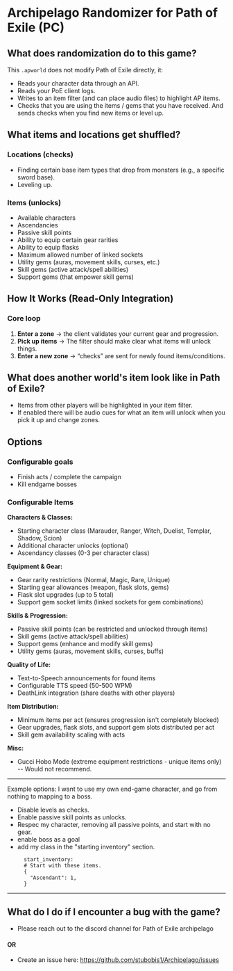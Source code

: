 # Archipelago Randomizer for Path of Exile (PC)


## What does randomization do to this game?

This `.apworld` does not modify Path of Exile directly, it:
- Reads your character data through an API.
- Reads your PoE client logs.
- Writes to an item filter (and can place audio files) to highlight AP items.
- Checks that you are using the items / gems that you have received. And sends checks when you find new items or level up.

## What items and locations get shuffled?

### Locations (checks)
- Finding certain base item types that drop from monsters (e.g., a specific sword base).
- Leveling up.

### Items (unlocks)
- Available characters
- Ascendancies
- Passive skill points
- Ability to equip certain gear rarities
- Ability to equip flasks
- Maximum allowed number of linked sockets
- Utility gems (auras, movement skills, curses, etc.)
- Skill gems (active attack/spell abilities)
- Support gems (that empower skill gems)


## How It Works (Read-Only Integration)

### Core loop
1. **Enter a zone** → the client validates your current gear and progression.
2. **Pick up items** → The filter should make clear what items will unlock things.
3. **Enter a new zone** → “checks” are sent for newly found items/conditions.

## What does another world's item look like in Path of Exile?
- Items from other players will be highlighted in your item filter.
- If enabled there will be audio cues for what an item will unlock when you pick it up and change zones.

## Options

### Configurable goals
- Finish acts / complete the campaign
- Kill endgame bosses

### Configurable Items

**Characters & Classes:**
- Starting character class (Marauder, Ranger, Witch, Duelist, Templar, Shadow, Scion)
- Additional character unlocks (optional)
- Ascendancy classes (0-3 per character class)

**Equipment & Gear:**
- Gear rarity restrictions (Normal, Magic, Rare, Unique)
- Starting gear allowances (weapon, flask slots, gems)
- Flask slot upgrades (up to 5 total)
- Support gem socket limits (linked sockets for gem combinations)

**Skills & Progression:**
- Passive skill points (can be restricted and unlocked through items)
- Skill gems (active attack/spell abilities)
- Support gems (enhance and modify skill gems)  
- Utility gems (auras, movement skills, curses, buffs)




**Quality of Life:**
- Text-to-Speech announcements for found items
- Configurable TTS speed (50-500 WPM)
- DeathLink integration (share deaths with other players)

**Item Distribution:**
- Minimum items per act (ensures progression isn't completely blocked)
- Gear upgrades, flask slots, and support gem slots distributed per act
- Skill gem availability scaling with acts

**Misc:**
- Gucci Hobo Mode (extreme equipment restrictions - unique items only) -- Would not recommend.

---
Example options:
I want to use my own end-game character, and go from nothing to mapping to a boss.
- Disable levels as checks.
- Enable passive skill points as unlocks.
- Respec my character, removing all passive points, and start with no gear.
- enable boss as a goal
- add my class in the "starting inventory" section.
  ```
    start_inventory:
    # Start with these items.
    {
      "Ascendant": 1,
    }
--- 
## What do I do if I encounter a bug with the game?
- Please reach out to the discord channel for Path of Exile archipelago
#### OR
- Create an issue here: https://github.com/stubobis1/Archipelago/issues


